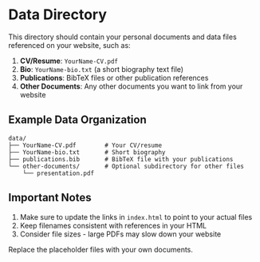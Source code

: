 # Data Directory

This directory should contain your personal documents and data files referenced on your website, such as:

1. **CV/Resume**: `YourName-CV.pdf`
2. **Bio**: `YourName-bio.txt` (a short biography text file)
3. **Publications**: BibTeX files or other publication references
4. **Other Documents**: Any other documents you want to link from your website

## Example Data Organization

```
data/
├── YourName-CV.pdf        # Your CV/resume
├── YourName-bio.txt       # Short biography
├── publications.bib       # BibTeX file with your publications
└── other-documents/       # Optional subdirectory for other files
    └── presentation.pdf
```

## Important Notes

1. Make sure to update the links in `index.html` to point to your actual files
2. Keep filenames consistent with references in your HTML
3. Consider file sizes - large PDFs may slow down your website

Replace the placeholder files with your own documents. 